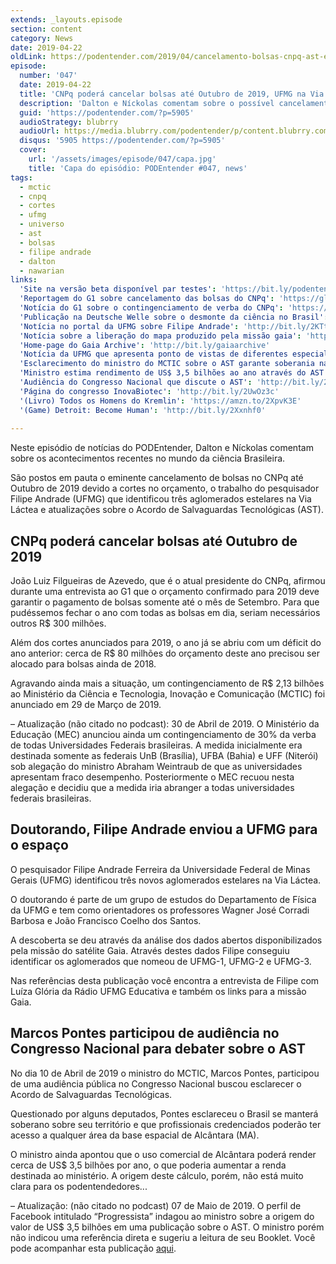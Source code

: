 ```yaml
---
extends: _layouts.episode
section: content
category: News
date: 2019-04-22
oldLink: https://podentender.com/2019/04/cancelamento-bolsas-cnpq-ast-e-ufmg-via-lactea-e-ast.html
episode:
  number: '047'
  date: 2019-04-22
  title: 'CNPq poderá cancelar bolsas até Outubro de 2019, UFMG na Via Láctea e Acordo de Salvaguardas Tecnológicas'
  description: 'Dalton e Níckolas comentam sobre o possível cancelamento das bolsas do CNPq até Outubro de 2019 devido a cortes no orçamento. Também falamos sobre a descoberta de aglomerados na Via Láctea pelo pesquisador Filipe Andrade da UFMG e acompanhamos a audiência pública no Congresso Nacional sobre o Acordo de Salvaguardas Tecnológicas (AST).'
  guid: 'https://podentender.com/?p=5905'
  audioStrategy: blubrry
  audioUrl: https://media.blubrry.com/podentender/p/content.blubrry.com/podentender/PODEntender_47.mp3
  disqus: '5905 https://podentender.com/?p=5905'
  cover:
    url: '/assets/images/episode/047/capa.jpg'
    title: 'Capa do episódio: PODEntender #047, news'
tags:
  - mctic
  - cnpq
  - cortes
  - ufmg
  - universo
  - ast
  - bolsas
  - filipe andrade
  - dalton
  - nawarian
links:
  'Site na versão beta disponível par testes': 'https://bit.ly/podentenderbeta'
  'Reportagem do G1 sobre cancelamento das bolsas do CNPq': 'https://glo.bo/2UNTnpF'
  'Notícia do G1 sobre o contingenciamento de verba do CNPq': 'https://glo.bo/2IJL0o1'
  'Publicação na Deutsche Welle sobre o desmonte da ciência no Brasil': 'http://bit.ly/2GzDeLX'
  'Notícia no portal da UFMG sobre Filipe Andrade': 'http://bit.ly/2KTtmAY'
  'Notícia sobre a liberação do mapa produzido pela missão gaia': 'http://bit.ly/2Gw0vNM'
  'Home-page do Gaia Archive': 'http://bit.ly/gaiaarchive'
  'Notícia da UFMG que apresenta ponto de vistas de diferentes especialistas sobre o AST': 'http://bit.ly/2VTuEgo'
  'Esclarecimento do ministro do MCTIC sobre o AST garante soberania nacional': 'http://bit.ly/2ULcH73'
  'Ministro estima rendimento de US$ 3,5 bilhões ao ano através do AST': 'http://bit.ly/2PltyaB'
  'Audiência do Congresso Nacional que discute o AST': 'http://bit.ly/2ZrcsN1'
  'Página do congresso InovaBiotec': 'http://bit.ly/2UwOz3c'
  '(Livro) Todos os Homens do Kremlin': 'https://amzn.to/2XpvK3E'
  '(Game) Detroit: Become Human': 'http://bit.ly/2Xxnhf0'
  
---
```


Neste episódio de notícias do PODEntender, Dalton e Níckolas comentam sobre os acontecimentos recentes no mundo da
ciência Brasileira.

São postos em pauta o eminente cancelamento de bolsas no CNPq até Outubro de 2019 devido a cortes no orçamento, o
trabalho do pesquisador Filipe Andrade (UFMG) que identificou três aglomerados estelares na Via Láctea e atualizações
sobre o Acordo de Salvaguardas Tecnológicas (AST).

## CNPq poderá cancelar bolsas até Outubro de 2019

João Luiz Filgueiras de Azevedo, que é o atual presidente do CNPq, afirmou durante uma entrevista ao G1 que o orçamento
confirmado para 2019 deve garantir o pagamento de bolsas somente até o mês de Setembro. Para que pudéssemos fechar o ano
com todas as bolsas em dia, seriam necessários outros R$ 300 milhões.

Além dos cortes anunciados para 2019, o ano já se abriu com um déficit do ano anterior: cerca de R$ 80 milhões do
orçamento deste ano precisou ser alocado para bolsas ainda de 2018.

Agravando ainda mais a situação, um contingenciamento de R$ 2,13 bilhões ao Ministério da Ciência e Tecnologia, Inovação
e Comunicação (MCTIC) foi anunciado em 29 de Março de 2019.

– Atualização (não citado no podcast): 30 de Abril de 2019. O Ministério da Educação (MEC) anunciou ainda um
contingenciamento de 30% da verba de todas Universidades Federais brasileiras. A medida inicialmente era destinada
somente as federais UnB (Brasília), UFBA (Bahia) e UFF (Niterói) sob alegação do ministro Abraham Weintraub de que as
universidades apresentam fraco desempenho. Posteriormente o MEC recuou nesta alegação e decidiu que a medida iria
abranger a todas universidades federais brasileiras.

## Doutorando, Filipe Andrade enviou a UFMG para o espaço

O pesquisador Filipe Andrade Ferreira da Universidade Federal de Minas Gerais (UFMG) identificou três novos aglomerados
estelares na Via Láctea.

O doutorando é parte de um grupo de estudos do Departamento de Física da UFMG e tem como orientadores os professores
Wagner José Corradi Barbosa e João Francisco Coelho dos Santos.

A descoberta se deu através da análise dos dados abertos disponibilizados pela missão do satélite Gaia. Através destes
dados Filipe conseguiu identificar os aglomerados que nomeou de UFMG-1, UFMG-2 e UFMG-3.

Nas referências desta publicação você encontra a entrevista de Filipe com Luíza Glória da Rádio UFMG Educativa e também
os links para a missão Gaia.

## Marcos Pontes participou de audiência no Congresso Nacional para debater sobre o AST

No dia 10 de Abril de 2019 o ministro do MCTIC, Marcos Pontes, participou de uma audiência pública no Congresso Nacional
buscou esclarecer o Acordo de Salvaguardas Tecnológicas.

Questionado por alguns deputados, Pontes esclareceu o Brasil se manterá soberano sobre seu território e que
profissionais credenciados poderão ter acesso a qualquer área da base espacial de Alcântara (MA).

O ministro ainda apontou que o uso comercial de Alcântara poderá render cerca de US$ 3,5 bilhões por ano, o que poderia
aumentar a renda destinada ao ministério. A origem deste cálculo, porém, não está muito clara para os podentendedores...

– Atualização: (não citado no podcast) 07 de Maio de 2019. O perfil de Facebook intitulado “Progressista” indagou ao
ministro sobre a origem do valor de US$ 3,5 bilhões em uma publicação sobre o AST. O ministro porém não indicou uma
referência direta e sugeriu a leitura de seu Booklet. Você pode acompanhar esta publicação [aqui](https://www.facebook.com/astronauta.marcospontes/photos/a.541771605853977/2348545145176605/?type=3&comment_id=2348595568504896&comment_tracking=%7B%22tn%22%3A%22R%22%7D).
